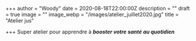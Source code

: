 +++
author = "Woody"
date = 2020-08-18T22:00:00Z
description = ""
draft = true
image = ""
image_webp = "/images/atelier_juillet2020.jpg"
title = "Atelier jus"

+++
Super atelier pour apprendre à **_booster votre santé au quotidien_**